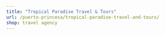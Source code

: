 ```yaml
---
title: "Tropical Paradise Travel & Tours"
url: /puerto-princesa/tropical-paradise-travel-and-tours/
shop: travel agency
---
```

